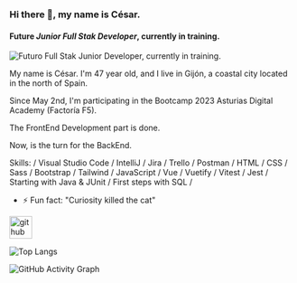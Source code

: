 ### Hi there 👋, my name is **César.**
#### Future *Junior Full Stak Developer*, currently in training.
![Futuro *Full Stak Junior Developer*, currently in training.](https://external-content.duckduckgo.com/iu/?u=https%3A%2F%2Fcdn.wallpapersafari.com%2F93%2F45%2Fwcr1Kl.jpg&f=1&nofb=1&ipt=daaa7c52fe23657ca9ec182f0cf5fb9c7885f0a16be9991b9fea2849c2b75ba8&ipo=images)

My name is César. I'm 47 year old, and I live in Gijón, a coastal city located in the north of Spain.


Since May 2nd, I'm participating in the Bootcamp 2023 Asturias Digital Academy (Factoría F5).


The FrontEnd Development part is done. 


Now, is the turn for the BackEnd.

Skills: / Visual Studio Code / IntelliJ / Jira / Trello / Postman
        / HTML / CSS / Sass / Bootstrap / Tailwind / JavaScript / Vue / Vuetify
        / Vitest / Jest
        / Starting with Java & JUnit / First steps with SQL /

- ⚡ Fun fact: "Curiosity killed the cat" 


[<img src='https://cdn.jsdelivr.net/npm/simple-icons@3.0.1/icons/github.svg' alt='github' height='40'>](https://github.com/cesarconte)  

![Top Langs](https://github-readme-stats.vercel.app/api?username=cesarconte&show_icons=true)

![GitHub Activity Graph](https://github-readme-activity-graph.vercel.app/graph?username=cesarconte)



